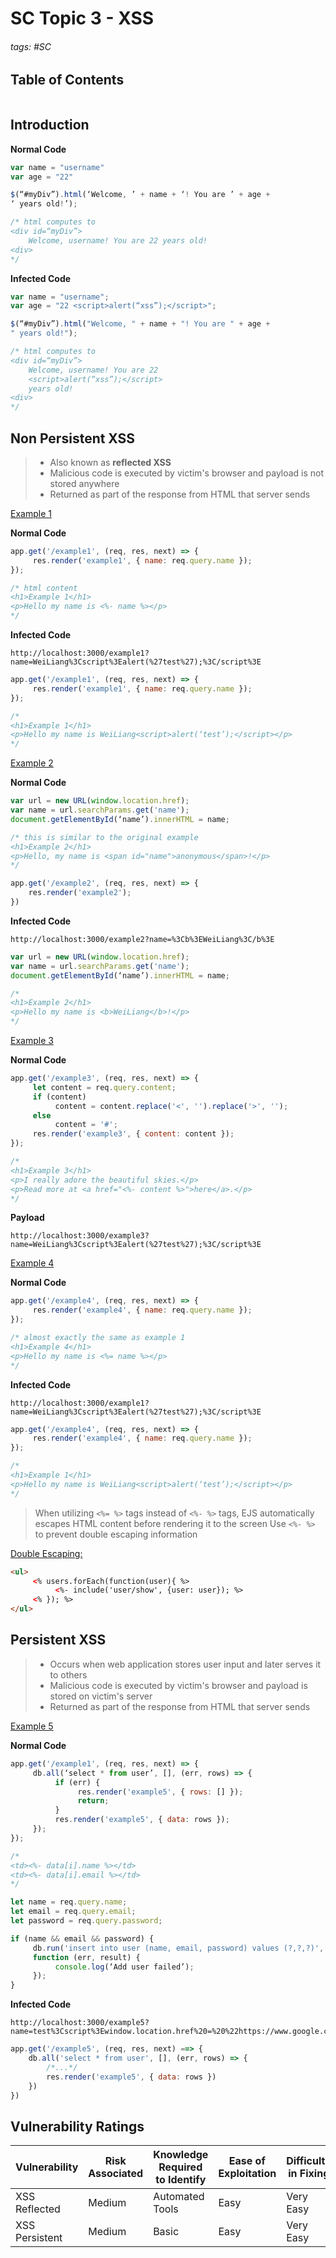 # SC Topic 3 - XSS

###### tags: #SC

## Table of Contents
```toc
```

## Introduction
**Normal Code**
```js
var name = "username"
var age = "22"

$(“#myDiv”).html(‘Welcome, ’ + name + ‘! You are ’ + age + 
‘ years old!’);

/* html computes to
<div id=“myDiv”>
	Welcome, username! You are 22 years old!
<div>
*/
```

**Infected Code**
```js
var name = "username";
var age = "22 <script>alert(“xss”);</script>";

$(“#myDiv”).html("Welcome, " + name + "! You are " + age + 
" years old!");

/* html computes to
<div id=“myDiv”>
	Welcome, username! You are 22
	<script>alert(“xss”);</script>
	years old!
<div>
*/
```

## Non Persistent XSS
> - Also known as **reflected XSS**
> - Malicious code is executed by victim's browser and payload is not stored anywhere
> - Returned as part of the response from HTML that server sends

<u>Example 1</u>

**Normal Code**
```js
app.get('/example1', (req, res, next) => {
     res.render('example1', { name: req.query.name });
});

/* html content
<h1>Example 1</h1>
<p>Hello my name is <%- name %></p>
*/
```

**Infected Code**
```
http://localhost:3000/example1?name=WeiLiang%3Cscript%3Ealert(%27test%27);%3C/script%3E
```
```js
app.get('/example1', (req, res, next) => {
     res.render('example1', { name: req.query.name });
});

/* 
<h1>Example 1</h1>
<p>Hello my name is WeiLiang<script>alert(‘test’);</script></p>
*/
```

<u>Example 2</u>

**Normal Code**
```js
var url = new URL(window.location.href);
var name = url.searchParams.get('name');
document.getElementById(‘name’).innerHTML = name;

/* this is similar to the original example
<h1>Example 2</h1>
<p>Hello, my name is <span id="name">anonymous</span>!</p>
*/

app.get('/example2', (req, res, next) => {
	res.render('example2');
})
```

**Infected Code**
```
http://localhost:3000/example2?name=%3Cb%3EWeiLiang%3C/b%3E
```
```js
var url = new URL(window.location.href);
var name = url.searchParams.get('name');
document.getElementById(‘name’).innerHTML = name;

/* 
<h1>Example 2</h1>
<p>Hello my name is <b>WeiLiang</b>!</p>
*/
```

<u>Example 3</u>

**Normal Code**
```js
app.get('/example3', (req, res, next) => {
     let content = req.query.content;
     if (content)
          content = content.replace('<', '').replace('>', '');
     else
          content = '#';
     res.render('example3', { content: content });
});

/* 
<h1>Example 3</h1>
<p>I really adore the beautiful skies.</p>
<p>Read more at <a href="<%- content %>">here</a>.</p>
*/
```

**Payload**
```
http://localhost:3000/example3?name=WeiLiang%3Cscript%3Ealert(%27test%27);%3C/script%3E
```

<u>Example 4</u>

**Normal Code**
```js
app.get('/example4', (req, res, next) => {
     res.render('example4', { name: req.query.name });
});

/* almost exactly the same as example 1
<h1>Example 4</h1>
<p>Hello my name is <%= name %></p>
*/
```

**Infected Code**
```
http://localhost:3000/example1?name=WeiLiang%3Cscript%3Ealert(%27test%27);%3C/script%3E
```
```js
app.get('/example4', (req, res, next) => {
     res.render('example4', { name: req.query.name });
});

/* 
<h1>Example 1</h1>
<p>Hello my name is WeiLiang<script>alert(‘test’);</script></p>
*/
```

> When utilizing `<%= %>` tags instead of `<%- %>` tags, EJS automatically escapes HTML content before rendering it to the screen
> Use `<%- %>` to prevent double escaping information

<u>Double Escaping:</u>
```html
<ul>
     <% users.forEach(function(user){ %>
          <%- include('user/show', {user: user}); %>
     <% }); %>
</ul>
```

## Persistent XSS
> - Occurs when web application stores user input and later serves it to others
> - Malicious code is executed by victim's browser and payload is stored on victim's server
> - Returned as part of the response from HTML that server sends

<u>Example 5</u>

**Normal Code**
```js
app.get('/example1', (req, res, next) => {
     db.all(‘select * from user’, [], (err, rows) => {
          if (err) {
               res.render('example5', { rows: [] });
               return;
          }
          res.render('example5', { data: rows });
     });
});

/* 
<td><%- data[i].name %></td>
<td><%- data[i].email %></td>
*/

let name = req.query.name;
let email = req.query.email;
let password = req.query.password;

if (name && email && password) {
     db.run('insert into user (name, email, password) values (?,?,?)', [name, email, password], 
     function (err, result) {
          console.log(‘Add user failed’);
     });
}
```

**Infected Code**
```
http://localhost:3000/example5?name=test%3Cscript%3Ewindow.location.href%20=%20%22https://www.google.com%22;%3C/script%3E&password=test&email=test@test.com
```
```js
app.get('/example5', (req, res, next) ==> {
	db.all('select * from user', [], (err, rows) => {
		/*...*/
		res.render('example5', { data: rows })
	})
})
```

## Vulnerability Ratings
| Vulnerability  | Risk Associated | Knowledge Required to Identify | Ease of Exploitation | Difficulty in Fixing |
| -------------- | --------------- | ------------------------------ | -------------------- | -------------------- |
| XSS Reflected  | Medium          | Automated Tools                | Easy                 | Very Easy            |
| XSS Persistent | Medium          | Basic                          | Easy                 | Very Easy            |

